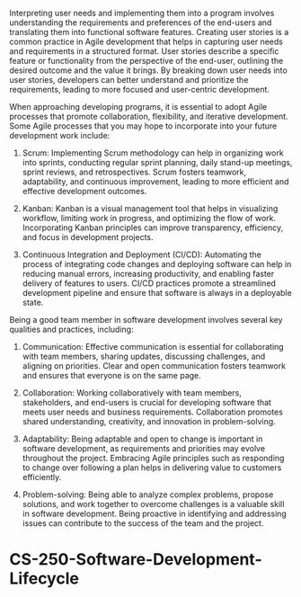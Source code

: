 Interpreting user needs and implementing them into a program involves understanding the requirements and preferences of the end-users and translating them into functional software features. Creating user stories is a common practice in Agile development that helps in capturing user needs and requirements in a structured format. User stories describe a specific feature or functionality from the perspective of the end-user, outlining the desired outcome and the value it brings. By breaking down user needs into user stories, developers can better understand and prioritize the requirements, leading to more focused and user-centric development.

When approaching developing programs, it is essential to adopt Agile processes that promote collaboration, flexibility, and iterative development. Some Agile processes that you may hope to incorporate into your future development work include:

1. Scrum: Implementing Scrum methodology can help in organizing work into sprints, conducting regular sprint planning, daily stand-up meetings, sprint reviews, and retrospectives. Scrum fosters teamwork, adaptability, and continuous improvement, leading to more efficient and effective development outcomes.

2. Kanban: Kanban is a visual management tool that helps in visualizing workflow, limiting work in progress, and optimizing the flow of work. Incorporating Kanban principles can improve transparency, efficiency, and focus in development projects.

3. Continuous Integration and Deployment (CI/CD): Automating the process of integrating code changes and deploying software can help in reducing manual errors, increasing productivity, and enabling faster delivery of features to users. CI/CD practices promote a streamlined development pipeline and ensure that software is always in a deployable state.

Being a good team member in software development involves several key qualities and practices, including:

1. Communication: Effective communication is essential for collaborating with team members, sharing updates, discussing challenges, and aligning on priorities. Clear and open communication fosters teamwork and ensures that everyone is on the same page.

2. Collaboration: Working collaboratively with team members, stakeholders, and end-users is crucial for developing software that meets user needs and business requirements. Collaboration promotes shared understanding, creativity, and innovation in problem-solving.

3. Adaptability: Being adaptable and open to change is important in software development, as requirements and priorities may evolve throughout the project. Embracing Agile principles such as responding to change over following a plan helps in delivering value to customers efficiently.

4. Problem-solving: Being able to analyze complex problems, propose solutions, and work together to overcome challenges is a valuable skill in software development. Being proactive in identifying and addressing issues can contribute to the success of the team and the project.
# CS-250-Software-Development-Lifecycle
